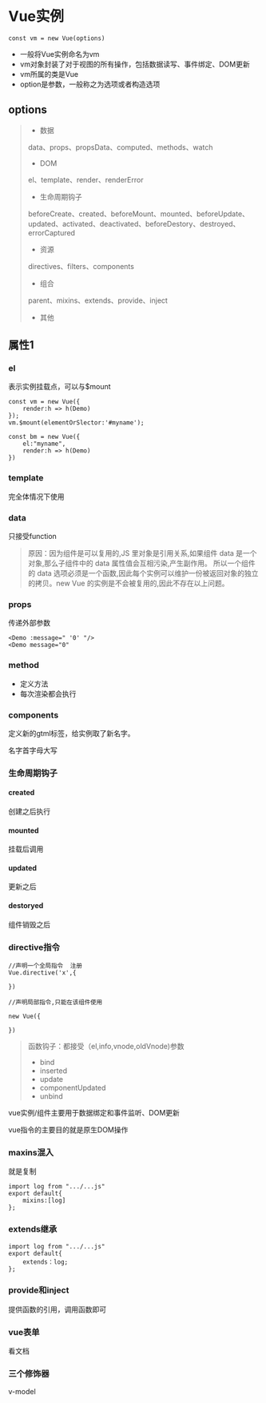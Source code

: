 # Vue实例

~~~
const vm = new Vue(options)
~~~



* 一般将Vue实例命名为vm
* vm对象封装了对于视图的所有操作，包括数据读写、事件绑定、DOM更新
* vm所属的类是Vue
* option是参数，一般称之为选项或者构造选项

## options

> * 数据
>
> data、props、propsData、computed、methods、watch
>
> * DOM
>
> el、template、render、renderError
>
> * 生命周期钩子
>
> beforeCreate、created、beforeMount、mounted、beforeUpdate、updated、activated、deactivated、beforeDestory、destroyed、errorCaptured
>
> * 资源
>
> directives、filters、components
>
> * 组合
>
> parent、mixins、extends、provide、inject
>
> * 其他

## 属性1

### el

表示实例挂载点，可以与$mount

~~~vue
const vm = new Vue({
	render:h => h(Demo)
});
vm.$mount(elementOrSlector:'#myname');

const bm = new Vue({
	el:"myname",
	render:h => h(Demo)
})
~~~

### template

完全体情况下使用

### data

只接受function

> 原因：因为组件是可以复用的,JS 里对象是引用关系,如果组件 data 是一个对象,那么子组件中的 data 属性值会互相污染,产生副作用。
> 		所以一个组件的 data 选项必须是一个函数,因此每个实例可以维护一份被返回对象的独立的拷贝。new Vue 的实例是不会被复用的,因此不存在以上问题。

### props

传递外部参数

~~~
<Demo :message=" '0' "/>
<Demo message="0"
~~~

### method

* 定义方法
* 每次渲染都会执行

### components

定义新的gtml标签，给实例取了新名字。

名字首字母大写

### 生命周期钩子

#### created

创建之后执行

#### mounted

挂载后调用

#### updated

更新之后

#### destoryed

组件销毁之后

### directive指令

~~~vue
//声明一个全局指令  注册
Vue.directive('x',{
	
})

//声明局部指令,只能在该组件使用

new Vue({
	
})
~~~



> 函数钩子：都接受（el,info,vnode,oldVnode)参数
>
> * bind
> * inserted
> * update
> * componentUpdated
> * unbind

vue实例/组件主要用于数据绑定和事件监听、DOM更新

vue指令的主要目的就是原生DOM操作

### maxins混入

就是复制

~~~
import log from ".../...js"
export default{
	mixins:[log]
};

~~~

### extends继承

~~~
import log from ".../...js"
export default{
	extends：log;
};

~~~

### provide和inject

提供函数的引用，调用函数即可

### vue表单

看文档



### 三个修饰器

v-model 